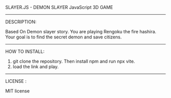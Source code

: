 SLAYER.JS - DEMON SLAYER JavaScript 3D GAME
__________________________________
DESCRIPTION:

Based On Demon slayer story. You are playing Rengoku the fire hashira.
Your goal is to find the secret demon and save citizens.
__________________________________
HOW TO INSTALL:

1. git clone the repository. Then install npm and run npx vite.
2. load the link and play.
__________________________________
LICENSE :

MIT license
